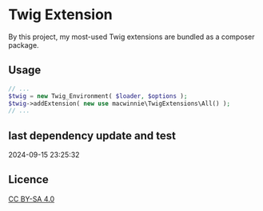 # Twig Extension

By this project, my most-used Twig extensions are bundled as a composer package.

## Usage

```php
// ...
$twig = new Twig_Environment( $loader, $options );
$twig->addExtension( new use macwinnie\TwigExtensions\All() );
// ...
```

## last dependency update and test

2024-09-15 23:25:32

## Licence

[CC BY-SA 4.0](https://creativecommons.org/licenses/by-sa/4.0/deed.en)
